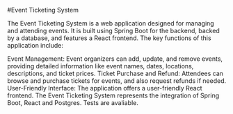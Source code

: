 #Event Ticketing System

The Event Ticketing System is a web application designed for managing and attending events. It is built using Spring Boot for the backend, backed by a database, and features a React frontend. The key functions of this application include:

Event Management: Event organizers can add, update, and remove events, providing detailed information like event names, dates, locations, descriptions, and ticket prices. Ticket Purchase and Refund: Attendees can browse and purchase tickets for events, and also request refunds if needed. User-Friendly Interface: The application offers a user-friendly React frontend. The Event Ticketing System represents the integration of Spring Boot, React and Postgres. Tests are avaliable.
